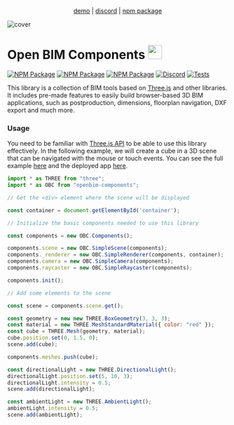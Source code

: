 <p align="center">
  <a href=https://ifcjs.github.io/components/src/core/SimpleScene/index.html>demo</a>
  |
  <a href="https://discord.gg/FXfyR4XrKT">discord</a>
  |
  <a href="https://www.npmjs.com/package/openbim-components">npm package</a>
</p>

![cover](cover.png)

<h1>Open BIM Components <img src="https://ifcjs.github.io/info/img/logo.svg" width="32"></h1>

[![NPM Package][npm]][npm-url]
[![NPM Package][npm-downloads]][npm-url]
[![NPM Package][oc-contributors]][oc]
[![Discord][discord]][discord-url]
[![Tests](https://github.com/IFCjs/components/actions/workflows/tests.yml/badge.svg)](https://github.com/IFCjs/components/actions/workflows/tests.yml)

This library is a collection of BIM tools based on [Three.js](https://github.com/mrdoob/three.js/) and other libraries. It includes pre-made features to easily build browser-based 3D BIM applications, such as postproduction, dimensions, floorplan navigation, DXF export and much more. 

### Usage

You need to be familiar with [Three.js API](https://github.com/mrdoob/three.js/) to be able to use this library effectively. In the following example, we will create a cube in a 3D scene that can be navigated with the mouse or touch events. You can see the full example [here](https://github.com/IFCjs/components/blob/main/examples/hello-world.html) and the deployed app [here](https://ifcjs.github.io/components/examples/hello-world.html).

```js
import * as THREE from "three";
import * as OBC from "openbim-components";

// Get the <div> element where the scene will be displayed

const container = document.getElementById('container');

// Initialize the basic components needed to use this library

const components = new OBC.Components();

components.scene = new OBC.SimpleScene(components);
components._renderer = new OBC.SimpleRenderer(components, container);
components.camera = new OBC.SimpleCamera(components);
components.raycaster = new OBC.SimpleRaycaster(components);

components.init();

// Add some elements to the scene

const scene = components.scene.get();

const geometry = new new THREE.BoxGeometry(3, 3, 3);
const material = new THREE.MeshStandardMaterial({ color: "red" });
const cube = THREE.Mesh(geometry, material);
cube.position.set(0, 1.5, 0);
scene.add(cube);

components.meshes.push(cube);

const directionalLight = new THREE.DirectionalLight();
directionalLight.position.set(5, 10, 3);
directionalLight.intensity = 0.5;
scene.add(directionalLight);

const ambientLight = new THREE.AmbientLight();
ambientLight.intensity = 0.5;
scene.add(ambientLight);
```



[ifcjs]: https://ifcjs.io/
[npm]: https://img.shields.io/npm/v/openbim-components
[npm-url]: https://www.npmjs.com/package/openbim-components
[npm-downloads]: https://img.shields.io/npm/dw/openbim-components
[discord]: https://img.shields.io/discord/799990228336115742
[discord-url]: https://discord.gg/FXfyR4XrKT
[oc]: https://opencollective.com/ifcjs
[oc-contributors]: https://opencollective.com/ifcjs/tiers/badge.svg

